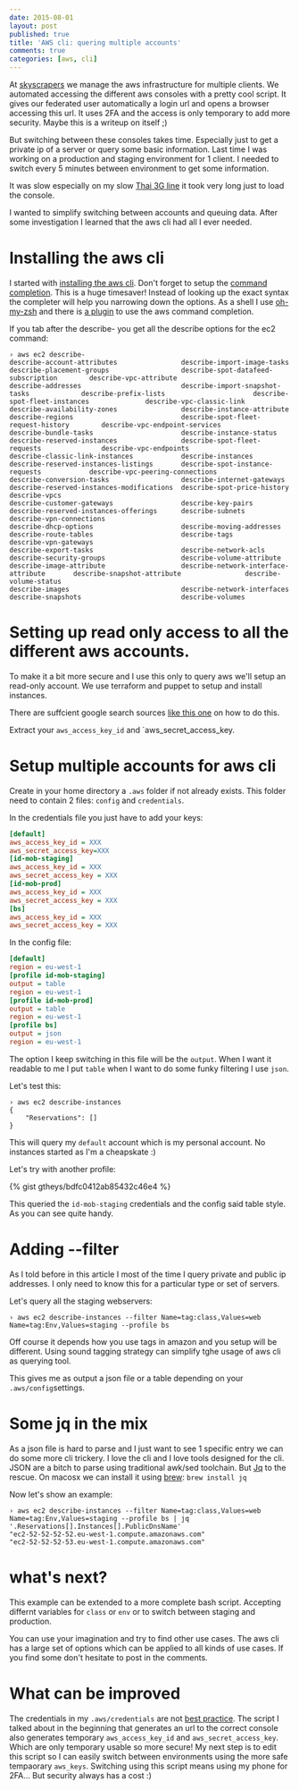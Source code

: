 ```yaml
---
date: 2015-08-01
layout: post
published: true
title: 'AWS cli: quering multiple accounts'
comments: true
categories: [aws, cli]
---
```

At [skyscrapers](http://skyscrapers.eu) we manage the aws infrastructure for multiple clients. We automated accessing the different aws consoles with a pretty cool script. It gives our federated user automatically a login url and opens a browser accessing this url. It uses 2FA and the access is only temporary to add more security. Maybe this is a writeup on itself ;)

But switching between these consoles takes time. Especially just to get a private ip of a server or query some basic information. Last time I was working on a production and staging environment for 1 client. I needed to switch every 5 minutes between environment to get some information.

It was slow especially on my slow [Thai 3G line](http://geerttheys.com/remote/skyscrapers/2015/07/10/remote-working-in-a-far-away-timezone-preparation.html) it took very long just to load the console.

I wanted to simplify switching between accounts and queuing data. After some investigation I learned that the  aws cli had all I ever needed.

# Installing the aws cli

I started with [installing the aws cli](http://docs.aws.amazon.com/cli/latest/userguide/installing.html). Don't forget to setup the [command completion](http://docs.aws.amazon.com/cli/latest/userguide/cli-command-completion.html). This is a huge timesaver! Instead of looking up the exact syntax the completer will help you narrowing down the options. As a shell I use [oh-my-zsh](https://github.com/robbyrussell/oh-my-zsh) and there is [a plugin](https://github.com/robbyrussell/oh-my-zsh/blob/master/plugins/aws/aws.plugin.zsh) to use the aws command completion.

If you tab after the describe- you get all the describe options for the ec2 command:

```
› aws ec2 describe-
describe-account-attributes                describe-import-image-tasks                describe-placement-groups                  describe-spot-datafeed-subscription        describe-vpc-attribute
describe-addresses                         describe-import-snapshot-tasks             describe-prefix-lists                      describe-spot-fleet-instances              describe-vpc-classic-link
describe-availability-zones                describe-instance-attribute                describe-regions                           describe-spot-fleet-request-history        describe-vpc-endpoint-services
describe-bundle-tasks                      describe-instance-status                   describe-reserved-instances                describe-spot-fleet-requests               describe-vpc-endpoints
describe-classic-link-instances            describe-instances                         describe-reserved-instances-listings       describe-spot-instance-requests            describe-vpc-peering-connections
describe-conversion-tasks                  describe-internet-gateways                 describe-reserved-instances-modifications  describe-spot-price-history                describe-vpcs
describe-customer-gateways                 describe-key-pairs                         describe-reserved-instances-offerings      describe-subnets                           describe-vpn-connections
describe-dhcp-options                      describe-moving-addresses                  describe-route-tables                      describe-tags                              describe-vpn-gateways
describe-export-tasks                      describe-network-acls                      describe-security-groups                   describe-volume-attribute
describe-image-attribute                   describe-network-interface-attribute       describe-snapshot-attribute                describe-volume-status
describe-images                            describe-network-interfaces                describe-snapshots                         describe-volumes
```

# Setting up read only access to all the different aws accounts.

To make it a bit more secure and I use this only to query aws we'll setup an read-only account. We use terraform and puppet to setup and install instances.

There are suffcient google search sources [like this one](http://support.cloudcheckr.com/getting-started-with-cloudcheckr/adding-your-credentials-to-cloudcheckr/creating-read-only-policy/) on how to do this.

Extract your `aws_access_key_id` and `aws_secret_access_key.

# Setup multiple accounts for aws cli

Create in your home directory a `.aws` folder if not already exists. This folder need to contain 2 files: `config` and `credentials`.

In the credentials file you just have to add your keys:

```ini
[default]
aws_access_key_id = XXX
aws_secret_access_key=XXX
[id-mob-staging]
aws_access_key_id = XXX
aws_secret_access_key = XXX
[id-mob-prod]
aws_access_key_id = XXX
aws_secret_access_key = XXX
[bs]
aws_access_key_id = XXX
aws_secret_access_key = XXX
```

In the config file:

```ini
[default]
region = eu-west-1
[profile id-mob-staging]
output = table
region = eu-west-1
[profile id-mob-prod]
output = table
region = eu-west-1
[profile bs]
output = json
region = eu-west-1
```

The option I keep switching in this file will be the `output`. When I want it readable to me I put `table` when I want to do some funky filtering I use `json`.

Let's test this:

```
› aws ec2 describe-instances
{
    "Reservations": []
}
```

This will query my `default` account which is my personal account. No instances started as I'm a cheapskate :)

Let's try with another profile:

{% gist gtheys/bdfc0412ab85432c46e4 %}

This queried the `id-mob-staging` credentials and the config said table style. As you can see quite handy.

# Adding --filter

As I told before in this article I most of the time I query private and public ip addresses. I only need to know this for a particular type or set of servers.

Let's query all the staging webservers:

```
› aws ec2 describe-instances --filter Name=tag:class,Values=web Name=tag:Env,Values=staging --profile bs
```

Off course it depends how you use tags in amazon and you setup will be different. Using sound tagging strategy can simplify tghe usage of aws cli as querying tool.

This gives me as output a json file or a table depending on your `.aws/config`settings.

# Some jq in the mix

As a json file is hard to parse and I just want to see 1 specific entry we can do some more cli trickery. I love the cli and I love tools designed for the cli. JSON are a bitch to parse using traditional awk/sed toolchain. But [Jq](http://stedolan.github.io/jq/tutorial/) to the rescue. On macosx we can install it using [brew](http://brew.sh): `brew install jq`

Now let's show an example:

```
› aws ec2 describe-instances --filter Name=tag:class,Values=web Name=tag:Env,Values=staging --profile bs | jq '.Reservations[].Instances[].PublicDnsName'
"ec2-52-52-52-52.eu-west-1.compute.amazonaws.com"
"ec2-52-52-52-53.eu-west-1.compute.amazonaws.com"
```

# what's next?

This example can be extended to a more complete bash script. Accepting differnt variables for `class` or `env` or to switch between staging and production. 

You can use your imagination and try to find other use cases. The aws cli has a large set of options which can be applied to all kinds of use cases. If you find some don't hesitate to post in the comments.

# What can be improved

The credentials in my `.aws/credentials` are not [best practice](http://docs.aws.amazon.com/general/latest/gr/aws-access-keys-best-practices.html). The script I talked about in the beginning that generates an url to the correct console also generates temporary `aws_access_key_id` and `aws_secret_access_key`. Which are only temporary usable so more secure! My next step is to edit this script so I can easily switch between environments using the more safe tempaorary `aws_keys`. Switching using this script means using my phone for 2FA... But security always has a cost :)